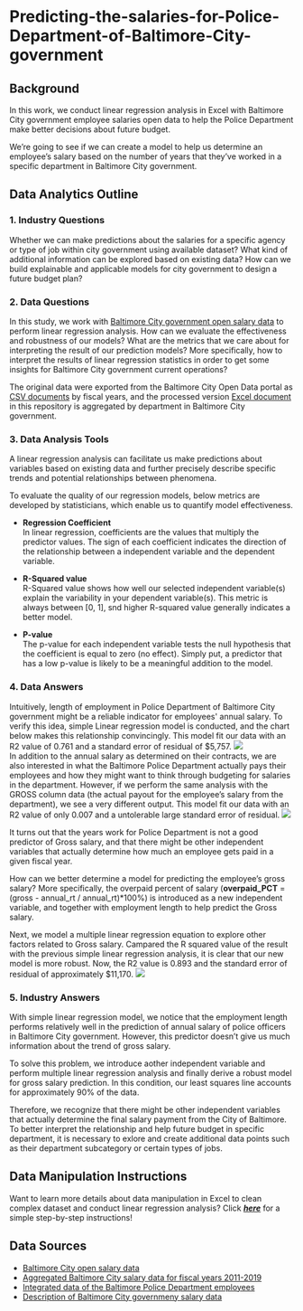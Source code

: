 # Predicting-the-salaries-for-Police-Department-of-Baltimore-City-government
## Background
In this work, we conduct linear regression analysis in Excel with Baltimore City government employee salaries open data to help the Police Department make better decisions about future budget.  

We’re going to see if we can create a model to help us determine an employee’s salary based on the number of years that they’ve worked in a specific department in Baltimore City government.  

## Data Analytics Outline  
### 1. Industry Questions
Whether we can make predictions about the salaries for a specific agency or type of job within city government using available dataset? What kind of additional information can be explored based on existing data? How can we build explainable and applicable models for city government to design a future budget plan?  
### 2. Data Questions
In this study, we work with [Baltimore City government open salary data](https://data.baltimorecity.gov) to perform linear regression analysis. How can we evaluate the effectiveness and robustness of our models? What are the metrics that we care about for interpreting the result of our prediction models? More specifically, how to interpret the results of linear regression statistics in order to get some insights for Baltimore City government current operations?  

The original data were exported from the Baltimore City Open Data portal as [CSV documents](https://github.com/YilunCai627/Predicting-the-salaries-for-Police-Department-of-Baltimore-City-government-/tree/master/original_data) by fiscal years, and the processed version [Excel document](https://github.com/YilunCai627/Predicting-the-salaries-for-Police-Department-of-Baltimore-City-government-/blob/master/processed_data_agg_dept.xlsx) in this repository is aggregated by department in Baltimore City government.
### 3. Data Analysis Tools
A linear regression analysis can facilitate us make predictions about variables based on existing data and further precisely describe specific trends and potential relationships between phenomena.  

To evaluate the quality of our regression models, below metrics are developed by statisticians, which enable us to quantify model effectiveness.  
* **Regression Coefficient**  
In linear regression, coefficients are the values that multiply the predictor values. The sign of each coefficient indicates the direction of the relationship between a independent variable and the dependent variable.

* **R-Squared value**  
R-Squared value shows how well our selected independent variable(s) explain the variability in your dependent variable(s). This metric is always between [0, 1], snd higher R-squared value generally indicates a better model.
*  **P-value**  
The p-value for each independent variable tests the null hypothesis that the coefficient is equal to zero (no effect). Simply put, a predictor that has a low p-value is likely to be a meaningful addition to the model.
### 4. Data Answers
Intuitively, length of employment in Police Department of Baltimore City government might be a reliable indicator for employees' annual salary. To verify this idea, simple Linear regression model is conducted, and the chart below makes this relationship convincingly. This model fit our data with an R2 value of 0.761 and a standard error of residual of $5,757. 
![](https://github.com/YilunCai627/Predicting-the-salaries-for-Police-Department-of-Baltimore-City-government-/raw/master/linear_reg_images/Length%20of%20employment%20versus%20annual%20salary.png)  
In addition to the annual salary as determined on their contracts, we are also interested in what the Baltimore Police Department actually pays their employees and how they might want to think through budgeting for salaries in the department. However, if we perform the same analysis with the GROSS column data (the actual payout for the employee’s salary from the department), we see a very different output. This model fit our data with an R2 value of only 0.007 and a untolerable large standard error of residual.
![](https://github.com/YilunCai627/Predicting-the-salaries-for-Police-Department-of-Baltimore-City-government-/raw/master/linear_reg_images/Length%20of%20employment%20versus%20Gross%20salary.png)  

It turns out that the years work for Police Department is not a good predictor of Gross salary, and that there might be other independent variables that actually determine how much an employee gets paid in a given fiscal year.  

How can we better determine a model for predicting the employee’s gross salary? More specifically, the overpaid percent of salary (**overpaid_PCT** = (gross - annual_rt / annual_rt)*100%) is introduced as a new independent variable, and together with employment length to help predict the Gross salary.

Next, we model a multiple linear regression equation to explore other factors related to Gross salary. Campared the R squared value of the result with the previous simple linear regression analysis, it is clear that our new model is more robust. Now, the R2 value is 0.893 and the standard error of residual of approximately $11,170.
![](https://github.com/YilunCai627/Predicting-the-salaries-for-Police-Department-of-Baltimore-City-government-/raw/master/linear_reg_images/SLR%20versus%20MLR.png)
### 5. Industry Answers
With simple linear regression model, we notice that the employment length performs relatively well in the prediction of annual salary of police officers in Baltimore City government. However, this predictor doesn’t give us much information about the trend of gross salary. 

To solve this problem, we introduce aother independent variable and perform multiple linear regression analysis and finally derive a robust model for gross salary prediction. In this condition, our least squares line accounts for approximately 90% of the data. 

Therefore, we recognize that there might be other independent variables that actually determine the final salary payment from the City of Baltimore. To better interpret the relationship and help future budget in specific department, it is necessary to exlore and create additional data points such as their department subcategory or certain types of jobs.



## Data Manipulation Instructions
Want to learn more details about data manipulation in Excel to clean complex dataset and conduct linear regression analysis? Click [***here***](https://github.com/YilunCai627/Predicting-the-salaries-for-Police-Department-of-Baltimore-City-government-/blob/master/Data%20Manipulation%20Instructions.md) for a simple step-by-step instructions!  

## Data Sources
* [Baltimore City open salary data](https://data.baltimorecity.gov/browse?category=City+Government)
* [Aggregated Baltimore City salary data for fiscal years 2011-2019](https://github.com/jhu-decision-analytics/multiple-linear-regression-excel-example)
* [Integrated data of the Baltimore Police Department employees](https://github.com/YilunCai627/Predicting-the-salaries-for-Police-Department-of-Baltimore-City-government-/blob/master/processed_data_agg_dept.xlsx)
* [Description of Baltimore City governmeny salary data](https://data.baltimorecity.gov/browse?category=City+Government)




